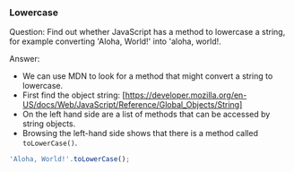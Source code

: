 

### Lowercase

Question: Find out whether JavaScript has a method to lowercase a string, for example converting 'Aloha, World!' into 'aloha, world!.

Answer:
* We can use MDN to look for a method that might convert a string to lowercase.
* First find the object string: [https://developer.mozilla.org/en-US/docs/Web/JavaScript/Reference/Global_Objects/String]
* On the left hand side are a list of methods that can be accessed by string objects. 
* Browsing the left-hand side shows that there is a method called `toLowerCase()`.

```javascript
'Aloha, World!'.toLowerCase();
```

